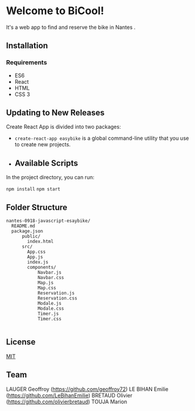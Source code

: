 # Welcome to BiCool!

It's a web app to find and reserve the bike in Nantes .


## Installation

### Requirements
* ES6
* React
* HTML
* CSS 3


## Updating to New Releases

Create React App is divided into two packages:

-   `create-react-app easybike`  is a global command-line utility that you use to create new projects.
- ## Available Scripts

In the project directory, you can run:

`npm install` 
`npm start`

## Folder Structure
```
nantes-0918-javascript-esaybike/
  README.md
  package.json
	  public/
	    index.html
	  src/
	  	App.css
		App.js
    	index.js
	  	components/
			Navbar.js
			Navbar.css
			Map.js
			Map.css
			Reservation.js
			Reservation.css
			Modale.js
			Modale.css
			Timer.js
			Timer.css
	
```

## License
[MIT](https://choosealicense.com/licenses/mit/)



## Team 

LAUGER Geoffroy (https://github.com/geoffroy72)
LE BIHAN Emilie (https://github.com/LeBihanEmilie)
BRETAUD Olivier (https://github.com/olivierbretaud)
TOUJA Marion





